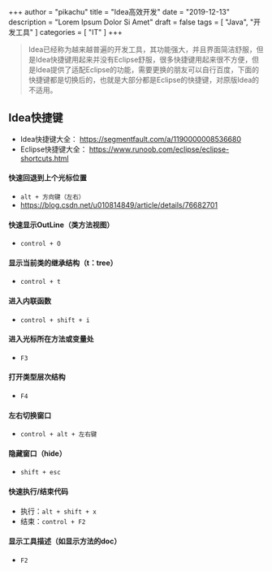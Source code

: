 +++
author = "pikachu"
title = "Idea高效开发"
date = "2019-12-13"
description = "Lorem Ipsum Dolor Si Amet"
draft = false
tags = [
    "Java",
    "开发工具"
]
categories = [
    "IT"
]
+++

> Idea已经称为越来越普遍的开发工具，其功能强大，并且界面简洁舒服，但是Idea快捷键用起来并没有Eclipse舒服，很多快捷键用起来很不方便，但是Idea提供了适配Eclipse的功能，需要更换的朋友可以自行百度，下面的快捷键都是切换后的，也就是大部分都是Eclipse的快捷键，对原版Idea的不适用。

## Idea快捷键

- Idea快捷键大全： https://segmentfault.com/a/1190000008536680
- Eclipse快捷键大全： https://www.runoob.com/eclipse/eclipse-shortcuts.html

#### 快速回退到上个光标位置
- `alt + 方向键（左右）`
- https://blog.csdn.net/u010814849/article/details/76682701

#### 快速显示OutLine（类方法视图）
- `control + O`

#### 显示当前类的继承结构（t：tree）
- `control + t`

#### 进入内联函数
- `control + shift + i`

#### 进入光标所在方法或变量处
- `F3`

#### 打开类型层次结构
- `F4`

#### 左右切换窗口
- `control + alt + 左右键`

#### 隐藏窗口（hide）
- `shift + esc`

#### 快速执行/结束代码
- 执行：`alt + shift + x`
- 结束：`control + F2`

#### 显示工具描述（如显示方法的doc）
- `F2`
